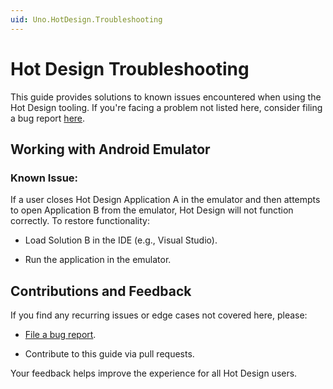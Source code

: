 ```yaml
---
uid: Uno.HotDesign.Troubleshooting
---
```


# Hot Design Troubleshooting

This guide provides solutions to known issues encountered when using the Hot Design tooling. If you're facing a problem not listed here, consider filing a bug report [here](https://github.com/unoplatform/uno/issues).

## Working with Android Emulator

### Known Issue:

If a user closes Hot Design Application A in the emulator and then attempts to open Application B from the emulator, Hot Design will not function correctly. To restore functionality:

- Load Solution B in the IDE (e.g., Visual Studio).

- Run the application in the emulator.

## Contributions and Feedback

If you find any recurring issues or edge cases not covered here, please:

- [File a bug report](https://github.com/unoplatform/uno/issues).

- Contribute to this guide via pull requests.

Your feedback helps improve the experience for all Hot Design users.
